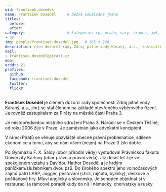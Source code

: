 ```yaml
---
uid: frantisek.dosedek
name: František Doseděl  	# běžně používáné jméno
titles:
  before: 
  after: 
category:                 	# kategorie: rp, praha, vary, hradec, jmk, senat
- dr
img: people/frantisek-dosedel.jpg   # 165 x 220
description: člen dozorčí rady Zdroj pitné vody Káraný, a.s., zastupitel na Praze 3 	# kratký popis, max 160 znaků
mail: 
- frantisek.dosedel@pirati.cz
mob:
orddr: 21
profiles:
  github:       
  facebook: frantisek.dosedel
  twitter: 		  
  flickr:		  
---
```


**František Doseděl** je členem dozorčí rady společnosti Zdroj pitné vody Káraný, a.s., jímž se stal členem na základě otevřeného výběrového řízení. Je rovněž zastupitelem za Piráty na městké části Praha 3. 

Je místopředsedou místního sdružení Praha 3. Narodil se v Českém Těšíně, od roku 2006 žije v Praze. Je zaměstnán jako advokátní koncipient.

V rámci Pirátů se věnuje obzvláště obecné právní problematice, sdílené ekonomice a tomu, aby se nám všem (nejen) na Praze 3 žilo dobře.

Po Gymnáziu F. X. Šaldy (obor přírodní vědy) vystudoval Právnickou fakultu Univerzity Karlovy (obor právo a právní věda). Již deset let žije ve spokojeném vztahu s Davidou Hathor Doseděl a je hrdým páníčkem/služebníkem dvou psů. Do širokého spektra jeho volnočasových zájmů patří LARP, Jugger, pěstování (chilli, rajčata, bylinky), deskové a počítačové hry. Mluví anglicky a slovensky. Je schopen objednat si v restauraci (a rámcově poradit kudy do ní) i německy, chorvatsky a rusky.


